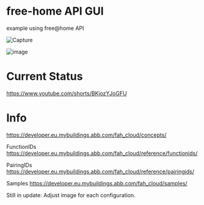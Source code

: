 # free-home API GUI
example using free@home API

![Capture](https://user-images.githubusercontent.com/84449958/203768014-073842c1-fd09-493e-ab91-0d081433a79b.PNG)


![image](https://user-images.githubusercontent.com/84449958/204394536-93a92962-5160-4d30-a3b3-e9d6c51eed7d.png)


# Current Status
https://www.youtube.com/shorts/BKjozYJoGFU

# Info
https://developer.eu.mybuildings.abb.com/fah_cloud/concepts/

FunctionIDs
https://developer.eu.mybuildings.abb.com/fah_cloud/reference/functionids/

PairingIDs
https://developer.eu.mybuildings.abb.com/fah_cloud/reference/pairingids/

Samples
https://developer.eu.mybuildings.abb.com/fah_cloud/samples/



Still in update:
Adjust image for each configuration.

